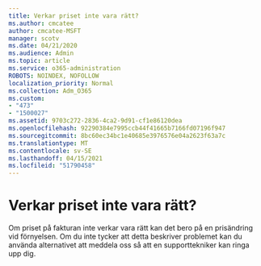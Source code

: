 ```yaml
---
title: Verkar priset inte vara rätt?
ms.author: cmcatee
author: cmcatee-MSFT
manager: scotv
ms.date: 04/21/2020
ms.audience: Admin
ms.topic: article
ms.service: o365-administration
ROBOTS: NOINDEX, NOFOLLOW
localization_priority: Normal
ms.collection: Adm_O365
ms.custom:
- "473"
- "1500027"
ms.assetid: 9703c272-2836-4ca2-9d91-cf1e86120dea
ms.openlocfilehash: 92290384e7995ccb44f41665b7166fd07196f947
ms.sourcegitcommit: 8bc60ec34bc1e40685e3976576e04a2623f63a7c
ms.translationtype: MT
ms.contentlocale: sv-SE
ms.lasthandoff: 04/15/2021
ms.locfileid: "51790458"
---
```

# <a name="price-doesnt-look-correct"></a>Verkar priset inte vara rätt?

Om priset på fakturan inte verkar vara rätt kan det bero på en prisändring vid förnyelsen. Om du inte tycker att detta beskriver problemet kan du använda alternativet att meddela oss så att en supporttekniker kan ringa upp dig.